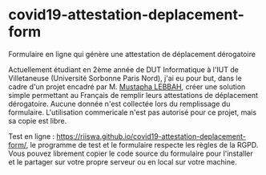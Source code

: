 # covid19-attestation-deplacement-form
Formulaire en ligne qui génère une attestation de déplacement dérogatoire

Actuellement étudiant en 2ème année de DUT Informatique à l'IUT de Villetaneuse (Université Sorbonne Paris Nord), j'ai eu pour but, dans le cadre d'un projet encadré par M. [Mustapha LEBBAH](https://sites.google.com/site/lebbah/), créer une solution simple permettant au Français de remplir leurs attestations de déplacement dérogatoire. Aucune donnée n'est collectée lors du remplissage du formulaire. L'utilisation commericale n'est pas autorisé pour ce projet, mais sa copie est libre.

Test en ligne : https://riiswa.github.io/covid19-attestation-deplacement-form/, le programme de test et le formulaire respecte les règles de la RGPD. Vous pouvez librement copier le code source du formulaire pour l'installer et le partager sur votre propre serveur ou en local sur votre  machine.
